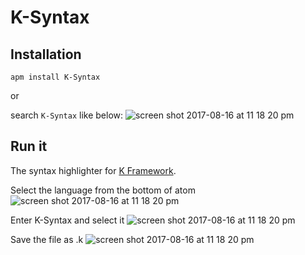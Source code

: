 # K-Syntax

## Installation

`apm install K-Syntax`  

or   

search `K-Syntax` like below:
![screen shot 2017-08-16 at 11 18 20 pm](https://user-images.githubusercontent.com/22624827/51113179-d9d68e00-1809-11e9-83ad-711c34b4ff27.png)


## Run it
The syntax highlighter for [K Framework](http://www.kframework.org/index.php/Main_Page). 

Select the language from the bottom of atom
![screen shot 2017-08-16 at 11 18 20 pm](https://user-images.githubusercontent.com/22624827/51113125-a7c52c00-1809-11e9-91bb-2da8cf666613.png)

Enter K-Syntax and select it
![screen shot 2017-08-16 at 11 18 20 pm](https://user-images.githubusercontent.com/22624827/51113159-c3c8cd80-1809-11e9-9d75-1fa39ab5b08b.png)

Save the file as .k
![screen shot 2017-08-16 at 11 18 20 pm](https://user-images.githubusercontent.com/22624827/51113168-cdeacc00-1809-11e9-94f7-bc03ecaa51b1.png)
